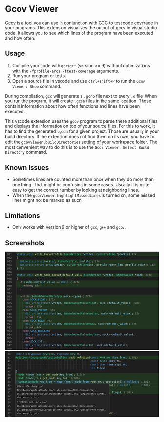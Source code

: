 # Gcov Viewer

[Gcov](https://gcc.gnu.org/onlinedocs/gcc/Gcov.html) is a tool you can use in conjunction with GCC to test code coverage in your programs. This extension visualizes the output of gcov in visual studio code. It allows you to see which lines of the program have been executed and how often.

## Usage

1. Compile your code with `gcc`/`g++` (version >= 9) without optimizations with the `-fprofile-arcs -ftest-coverage` arguments.
2. Run your program or tests.
3. Open a source file in vscode and use `ctrl+shift+P` to run the `Gcov Viewer: Show` command.

During compilation, `gcc` will generate a `.gcno` file next to every `.o` file. When you run the program, it will create `.gcda` files in the same location. Those contain information about how often functions and lines have been executed.

This vscode extension uses the `gcov` program to parse these additional files and displays the information on top of your source files. For this to work, it has to find the generated `.gcda` for a given project. Those are usually in your build directory. If the extension does not find them on its own, you have to edit the `gcovViewer.buildDirectories` setting of your workspace folder. The most convenient way to do this is to use the `Gcov Viewer: Select Build Directory` command.

## Known Issues

- Sometimes lines are counted more than once when they do more than one thing. That might be confusing in some cases. Usually it is quite easy to get the correct number by looking at neighboring lines.
- When the `gcovViewer.highlightMissedLines` is turned on, some missed lines might not be marked as such.

## Limitations

- Only works with version 9 or higher of `gcc`, `g++` and `gcov`.

## Screenshots

![image](images/code_highlight_example.png)
![image](images/template_example.png)
